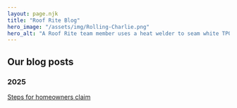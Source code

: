 ```yaml
---
layout: page.njk
title: "Roof Rite Blog"
hero_image: "/assets/img/Rolling-Charlie.png"
hero_alt: "A Roof Rite team member uses a heat welder to seam white TPO roofing membrane on a flat roof at sunset. He kneels over the material with a hot-air gun in one hand and a silicone roller in the other, ensuring a secure bond."
---
```


## Our blog posts

### 2025

[Steps for homeowners claim](steps_for_homeowners_claim.md)
